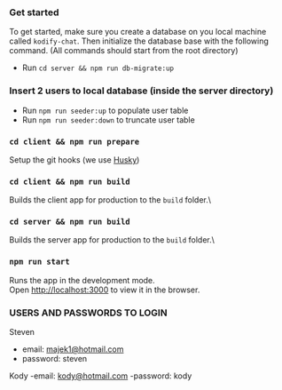 ### Get started

To get started, make sure you create a database on you local machine called `kodify-chat`.
Then initialize the database base with the following command.
(All commands should start from the root directory)

- Run `cd server && npm run db-migrate:up`

### Insert 2 users to local database (inside the server directory)
- Run `npm run seeder:up` to populate user table
- Run `npm run seeder:down` to truncate user table

### `cd client && npm run prepare`
Setup the git hooks (we use [Husky](https://www.npmjs.com/package/husky))

### `cd client && npm run build`

Builds the client app for production to the `build` folder.\

### `cd server && npm run build`

Builds the server app for production to the `build` folder.\

### `npm run start`

Runs the app in the development mode.\
Open [http://localhost:3000](http://localhost:3000) to view it in the browser.

### USERS AND PASSWORDS TO LOGIN
Steven
- email: majek1@hotmail.com
- password: steven

Kody
-email: kody@hotmail.com
-password: kody